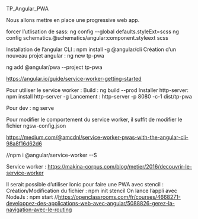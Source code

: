 TP_Angular_PWA 

Nous allons mettre en place une progressive web app.

forcer l’utlisation de sass: ng config --global defaults.styleExt=scss
ng config schematics.@schematics/angular:component.styleext scss





Installation de l’angular CLI :
npm install -g @angular/cli
Création d’un nouveau projet angular :
ng new tp-pwa

ng add @angular/pwa --project tp-pwa


https://angular.io/guide/service-worker-getting-started

Pour utiliser le service worker :
Build :
ng build --prod
Installer http-server:
npm install http-server -g
Lancement :
http-server -p 8080 -c-1 dist/tp-pwa

Pour dev : ng serve

Pour modifier le comportement du service worker, il suffit de modifier le fichier ngsw-config.json

https://medium.com/@amcdnl/service-worker-pwas-with-the-angular-cli-98a8f16d62d6

//npm i @angular/service-worker --S

Service worker : https://makina-corpus.com/blog/metier/2016/decouvrir-le-service-worker

Il serait possible d’utiliser Ionic pour faire une PWA avec stencil :
Création/Modification du fichier : npm init stencil
On lance l’appli avec NodeJs : npm start
//https://openclassrooms.com/fr/courses/4668271-developpez-des-applications-web-avec-angular/5088826-gerez-la-navigation-avec-le-routing

